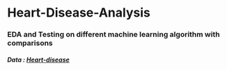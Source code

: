 # Heart-Disease-Analysis
### EDA and Testing on different machine learning algorithm with comparisons
##### _Data_ : [Heart-disease](https://www.kaggle.com/data855/heart-disease)
